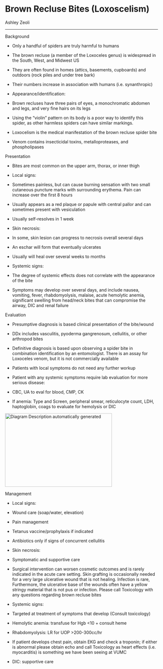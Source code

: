 # Brown Recluse Bites (Loxoscelism)

Ashley Zeoli

---

Background

- Only a handful of spiders are truly harmful to humans

- The brown recluse (a member of the Loxoceles genus) is widespread in
    the South, West, and Midwest US

<!-- -->

- They are often found in homes (attics, basements, cupboards) and
    outdoors (rock piles and under tree bark)

- Their numbers increase in association with humans (i.e.
    synanthropic)

<!-- -->

- Appearance/identification:

<!-- -->

- Brown recluses have three pairs of eyes, a monochromatic abdomen and
    legs, and very fine hairs on its legs

- Using the “violin” pattern on its body is a poor way to identify
    this spider, as other harmless spiders can have similar markings.

<!-- -->

- Loxocelism is the medical manifestation of the brown recluse spider
    bite

- Venom contains insecticidal toxins, metalloproteases, and
    phospholipases

Presentation

- Bites are most common on the upper arm, thorax, or inner thigh

- Local signs:

<!-- -->

- Sometimes painless, but can cause burning sensation with two small
    cutaneous puncture marks with surrounding erythema. Pain can
    increase over the first 8 hours

- Usually appears as a red plaque or papule with central pallor and
    can sometimes present with vesiculation

- Usually self-resolves in 1 week

<!-- -->

- Skin necrosis:

<!-- -->

- In some, skin lesion can progress to necrosis overall several days

- An eschar will form that eventually ulcerates

- Usually will heal over several weeks to months

<!-- -->

- Systemic signs:

<!-- -->

- The degree of systemic effects does not correlate with the
    appearance of the bite

- Symptoms may develop over several days, and include nausea,
    vomiting, fever, rhabdomyolysis, malaise, acute hemolytic anemia,
    significant swelling from head/neck bites that can compromise the
    airway, DIC and renal failure

Evaluation

- Presumptive diagnosis is based clinical presentation of the
    bite/wound

- DDx includes vasculitis, pyoderma gangrenosum, cellulitis, or other
    arthropod bites

- Definitive diagnosis is based upon observing a spider bite in
    combination identification by an entomologist. There is an assay for
    Loxoceles venom, but it is not commercially available

- Patients with local symptoms do not need any further workup

- Patient with any systemic symptoms require lab evaluation for more
    serious disease:

<!-- -->

- CBC, UA to eval for blood, CMP, CK

- If anemia: Type and Screen, peripheral smear, reticulocyte count,
    LDH, haptoglobin, coags to evaluate for hemolysis or DIC

<img src="output/media/image35.png"
style="width:3.66923in;height:2.52573in"
alt="Diagram Description automatically generated" />

Management

- Local signs:

<!-- -->

- Wound care (soap/water, elevation)

- Pain management

- Tetanus vaccine/prophylaxis if indicated

- Antibiotics only if signs of concurrent cellulitis

<!-- -->

- Skin necrosis:

<!-- -->

- Symptomatic and supportive care

- Surgical intervention can worsen cosmetic outcomes and is rarely
    indicated in the acute care setting. Skin grafting is occasionally
    needed for a very large ulcerative wound that is not healing.
    Infection is rare, Furthermore, the ulcerative base of the wounds
    often have a yellow stringy material that is not pus or infection.
    Please call Toxicology with any questions regarding brown recluse
    bites

<!-- -->

- Systemic signs:

<!-- -->

- Targeted at treatment of symptoms that develop (Consult toxicology)

- Hemolytic anemia: transfuse for Hgb \<10 + consult heme

- Rhabdomyolysis: LR for UOP \>200-300cc/hr

- If patient develops chest pain, obtain EKG and check a troponin; if
    either is abnormal please obtain echo and call Toxicology as heart
    effects (i.e. myocarditis) is something we have been seeing at VUMC

- DIC: supportive care
